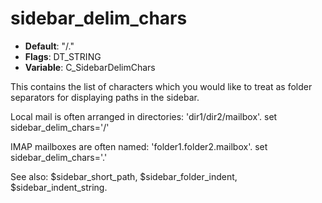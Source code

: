 # sidebar_delim_chars

- **Default**: "/."
- **Flags**: DT_STRING
- **Variable**: C_SidebarDelimChars

This contains the list of characters which you would like to treat
as folder separators for displaying paths in the sidebar.

Local mail is often arranged in directories: 'dir1/dir2/mailbox'.
set sidebar_delim_chars='/'

IMAP mailboxes are often named: 'folder1.folder2.mailbox'.
set sidebar_delim_chars='.'

See also: $sidebar_short_path, $sidebar_folder_indent, $sidebar_indent_string.

